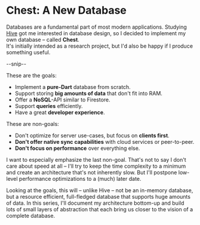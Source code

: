 # Chest: A New Database

Databases are a fundamental part of most modern applications.
Studying [Hive](https://hivedb.dev) got me interested in database design, so I decided to implement my own database – called **Chest**.  
It's initially intended as a research project, but I'd also be happy if I produce something useful.

--snip--

These are the goals:

- Implement a **pure-Dart** database from scratch.
- Support storing **big amounts of data** that don't fit into RAM.
- Offer a **NoSQL**-API similar to Firestore.
- Support **queries** efficiently.
- Have a great **developer experience**.

These are non-goals:

- Don't optimize for server use-cases, but focus on **clients first**.
- **Don't offer native sync capabilities** with cloud services or peer-to-peer.
- **Don't focus on performance** over everything else.

I want to especially emphasize the last non-goal.
That's not to say I don't care about speed at all – I'll try to keep the time complexity to a minimum and create an architecture that's not inherently slow. But I'll postpone low-level performance optimizations to a (much) later date.

Looking at the goals, this will – unlike Hive – not be an in-memory database, but a resource efficient, full-fledged database that supports huge amounts of data.
In this series, I'll document my architecture bottom-up and build lots of small layers of abstraction that each bring us closer to the vision of a complete database.

